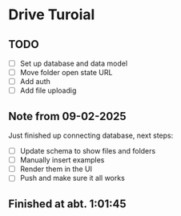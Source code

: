 # Drive Turoial

## TODO

- [ ] Set up database and data model 
- [ ] Move folder open state URL 
- [ ] Add auth
- [ ] Add file uploadig 

## Note from 09-02-2025

Just finished up connecting database, next steps: 

- [ ] Update schema to show files and folders
- [ ] Manually insert examples 
- [ ] Render them in the UI
- [ ] Push and make sure it all works

## Finished at abt. 1:01:45